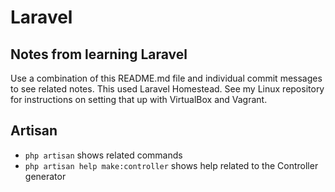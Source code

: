 # Laravel

## Notes from learning Laravel

Use a combination of this README.md file and individual commit messages to see related notes. This used Laravel Homestead. See my Linux repository for instructions on setting that up with VirtualBox and Vagrant.

## Artisan

* `php artisan` shows related commands
* `php artisan help make:controller` shows help related to the Controller generator
